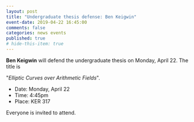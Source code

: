 ```yaml
---
layout: post
title: "Undergraduate thesis defense: Ben Keigwin"
event-date: 2019-04-22 16:45:00
comments: false
categories: news events
published: true
# hide-this-item: true
---
```


**Ben Keigwin** will defend the undergraduate thesis on Monday, April 22. 
The title is

"_Elliptic Curves over Arithmetic Fields_".

- Date: Monday, April 22
- Time: 4:45pm
- Place: KER 317

Everyone is invited to attend.
